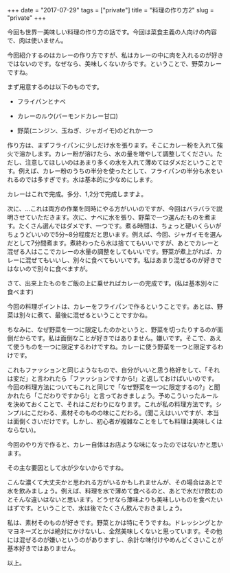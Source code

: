 +++
date = "2017-07-29"
tags = ["private"]
title = "料理の作り方2"
slug = "private"
+++

今回も世界一美味しい料理の作り方の話です。今回は菜食主義の人向けの内容で、肉は使いません。

今回紹介するのはカレーの作り方ですが、私はカレーの中に肉を入れるのが好きではないのです。なぜなら、美味しくないからです。ということで、野菜カレーですね。

まず用意するのは以下のものです。

- フライパンとナベ

- カレーのルウ(バーモンドカレー甘口)

- 野菜(ニンジン、玉ねぎ、ジャガイモ)のどれか一つ

作り方は、まずフライパンに少しだけ水を張ります。そこにカレー粉を入れて強火で溶かします。カレー粉が溶けたら、水の量を増やして調整してください。ただし、注意してほしいのはあまり多くの水を入れて薄めてはダメだということです。例えば、カレー粉のうちの半分を使ったとして、フライパンの半分も水をいれるのでは多すぎです。水は基本的に少なめにします。

カレーはこれで完成。多分、1,2分で完成しますよ。

次に、...これは両方の作業を同時にやる方がいいのですが、今回はバラバラで説明させていただきます。次に、ナベに水を張り、野菜で一つ選んだものを煮ます。たくさん選んではダメです、一つです。煮る時間は、ちょっと硬いくらいがちょうどいいので5分~8分程度だと思います。例えば、今回、ジャガイモを選んだとして7分間煮ます。煮終わったら水は捨ててもいいですが、あとでカレーと混ぜる人はここでカレーの水量の調整をしてもいいです。野菜が煮上がれば、カレーに混ぜてもいいし、別々に食べてもいいです。私はあまり混ぜるのが好きではないので別々に食べますが。

さて、出来上たものをご飯の上に乗せればカレーの完成です。(私は基本別々に食べます)

今回の料理ポイントは、カレーをフライパンで作るということです。あとは、野菜は別々に煮て、最後に混ぜるということですかね。

ちなみに、なぜ野菜を一つに限定したのかというと、野菜を切ったりするのが面倒だからです。私は面倒なことが好きではありません。嫌いです。そこで、あえて使うものを一つに限定するわけですね。カレーに使う野菜を一つと限定するわけです。

これもファッションと同じようなもので、自分がいいと思う格好をして、「それは変だ」と言われたら「ファッションですから!」と返しておけばいいのです。今回の料理方法についてもこれと同じで「なぜ野菜を一つに限定するの?」と聞かれたら「こだわりですから!」と言っておきましょう。予めこういったルールを決めておくことで、それはこだわりになります。これが私の料理方法です。シンプルにこだわる、素材そのものの味にこだわる。(聞こえはいいですが、本当は面倒くさいだけです。しかし、初心者が複雑なことをしても料理は美味しくはならない)。

今回のやり方で作ると、カレー自体はお店ような味になったのではないかと思います。

その主な要因として水が少ないからですね。

こんな濃くて大丈夫かと思われる方がいるかもしれませんが、その場合はあとで水を飲みましょう。例えば、料理を水で薄めて食べるのと、あとで水だけ飲むのとそんな違いはないと思います。どうせなら薄味よりも美味しいものを食べたいはずです。ということで、水は後でたくさん飲んでおきましょう。

私は、素材そのものが好きです。野菜とかは特にそうですね。ドレッシングとかマヨネーズとかは絶対にかけないし、全然美味しくないと思っています。その他には混ぜるのが嫌いというのがありますし、余計な味付けやめんどくさいことが基本好きではありません。

以上。
